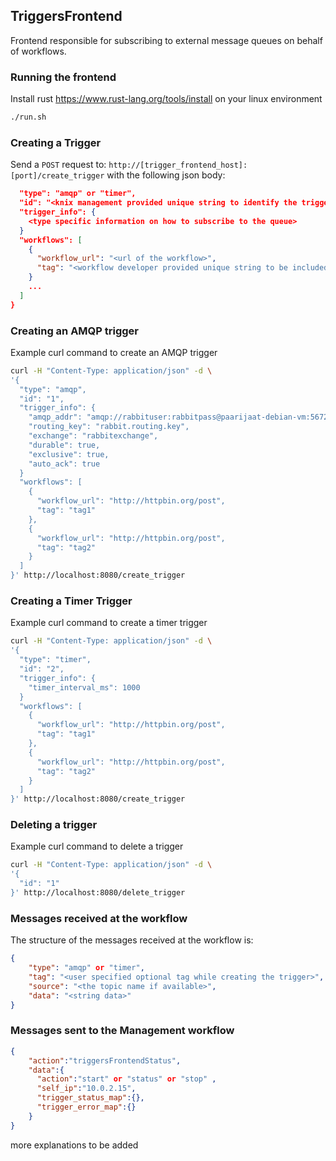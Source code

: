 ## TriggersFrontend

Frontend responsible for subscribing to external message queues on behalf of workflows. 

### Running the frontend
Install rust <https://www.rust-lang.org/tools/install> on your linux environment
```bash
./run.sh
```

### Creating a Trigger 

Send a `POST` request to: `http://[trigger_frontend_host]:[port]/create_trigger` with the following json body:
```json
  "type": "amqp" or "timer",
  "id": "<knix management provided unique string to identify the trigger>",
  "trigger_info": {
    <type specific information on how to subscribe to the queue>
  }
  "workflows": [
    {
      "workflow_url": "<url of the workflow>",
      "tag": "<workflow developer provided unique string to be included in each workflow invocation>"
    }
    ...
  ]
}
```

### Creating an AMQP trigger

Example curl command to create an AMQP trigger

```bash
curl -H "Content-Type: application/json" -d \
'{
  "type": "amqp",
  "id": "1",
  "trigger_info": {
    "amqp_addr": "amqp://rabbituser:rabbitpass@paarijaat-debian-vm:5672/%2frabbitvhost",
    "routing_key": "rabbit.routing.key",
    "exchange": "rabbitexchange",
    "durable": true,
    "exclusive": true,
    "auto_ack": true
  }
  "workflows": [
    {
      "workflow_url": "http://httpbin.org/post",
      "tag": "tag1"
    },
    {
      "workflow_url": "http://httpbin.org/post",
      "tag": "tag2"
    }
  ]
}' http://localhost:8080/create_trigger
```

### Creating a Timer Trigger

Example curl command to create a timer trigger

```bash
curl -H "Content-Type: application/json" -d \
'{
  "type": "timer",
  "id": "2",
  "trigger_info": {
    "timer_interval_ms": 1000
  }
  "workflows": [
    {
      "workflow_url": "http://httpbin.org/post",
      "tag": "tag1"
    },
    {
      "workflow_url": "http://httpbin.org/post",
      "tag": "tag2"
    }
  ]
}' http://localhost:8080/create_trigger
```

### Deleting a trigger

Example curl command to delete a trigger

```bash
curl -H "Content-Type: application/json" -d \
'{
  "id": "1"
}' http://localhost:8080/delete_trigger
```

### Messages received at the workflow

The structure of the messages received at the workflow is:

```json
{
    "type": "amqp" or "timer",
    "tag": "<user specified optional tag while creating the trigger>",
    "source": "<the topic name if available>",
    "data": "<string data>"
}
```

### Messages sent to the Management workflow

```json
{
    "action":"triggersFrontendStatus",
    "data":{
      "action":"start" or "status" or "stop" ,
      "self_ip":"10.0.2.15",
      "trigger_status_map":{},
      "trigger_error_map":{}
    }
}
```

more explanations to be added
